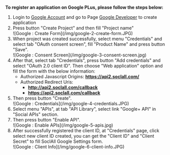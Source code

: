 __To register an application on Google PLus, please follow the steps below:__

1. Login to [Google Account](https://accounts.google.com/) and go to Page [Google Developer](https://console.developers.google.com/) to create application
2. Press button "Create Project" and then fill "Project name"
    <div class="soclall-br"></div>
    ![Google : Create Form](/img/google-2-create-form.JPG)
    <div class="soclall-br"></div>
3. When project was created successfully, select menu "Credentials" and select tab "OAuth consent screen", fill "Product Name" and press button "Save".
    <div class="soclall-br"></div>
    ![Google : Consent Screen](/img/google-3-consent-screen.jpg)
    <div class="soclall-br"></div>
4. After that, select tab "Credentials", press button "Add credentials" and select "OAuth 2.0 client ID". Then choose "Web application" option and fill the form with the below information:
    * Authorized Javascript Origins: __https://api2.soclall.com/__
    * Authorized Redirect Uris: 
        - __http://api2.soclall.com/callback__
        - __https://api2.soclall.com/callback__
5. Then press button "Create".
    <div class="soclall-br"></div>
    ![Google : Credentials](/img/google-4-credentials.JPG)
    <div class="soclall-br"></div>
6. Select menu "APIs", at tab "API Library", select link "Google+ API" in "Social APIs" section.
7. Then press button "Enable API".
    <div class="soclall-br"></div>
    ![Google : Enable APIs](/img/google-5-apis.jpg)
    <div class="soclall-br"></div>
8. After successfully registered the client ID, at "Credentials" page, click select new client ID created, you can get the "Client ID" and "Client Secret" to fill SoclAll Google Settings form.
    <div class="soclall-br"></div>
    ![Google : Client Info](/img/google-6-client-info.JPG)
    <div class="soclall-br"></div>